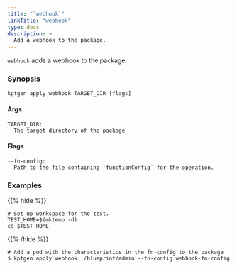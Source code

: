 ```yaml
---
title: "`webhook`"
linkTitle: "webhook"
type: docs
description: >
  Add a webhook to the package.
---
```


<!--mdtogo:Short
    Add a webhook to the package.
-->

`webhook` adds a webhook to the package.

### Synopsis

<!--mdtogo:Long-->

```
kptgen apply webhook TARGET_DIR [flags]
```

#### Args

```
TARGET_DIR:
  The target directory of the package
```

#### Flags

```
--fn-config:
  Path to the file containing `functionConfig` for the operation.
```

<!--mdtogo-->

### Examples

{{% hide %}}

<!-- @makeWorkplace @verifyExamples-->

```
# Set up workspace for the test.
TEST_HOME=$(mktemp -d)
cd $TEST_HOME
```

{{% /hide %}}

<!--mdtogo:Examples-->

<!-- @ @verifyStaleExamples-->

```shell
# Add a pod with the characteristics in the fn-config to the package
$ kptgen apply webhook ./blueprint/admin --fn-config webhook-fn-config
```

<!--mdtogo-->
